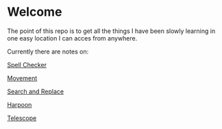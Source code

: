 # Welcome
The point of this repo is to get all the things I have been slowly learning 
in one easy location I can acces from anywhere.

Currently there are notes on:

[Spell Checker](spellCheck.md)

[Movement](movement.md)

[Search and Replace](searchReplace.md)

[Harpoon](harpoon.md)

[Telescope](telescope.md)
